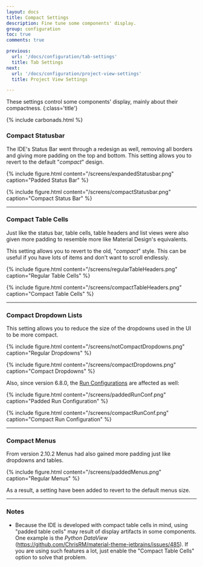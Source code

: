 ```yaml
---
layout: docs
title: Compact Settings
description: Fine tune some components' display.
group: configuration
toc: true
comments: true

previous:
  url: '/docs/configuration/tab-settings'
  title: Tab Settings
next:
  url: '/docs/configuration/project-view-settings'
  title: Project View Settings

---
```


These settings control some components' display, mainly about their compactness.
{:class='title'}

{% include carbonads.html %}

### Compact Statusbar

The IDE's Status Bar went through a redesign as well, removing all borders and giving more padding on the top and bottom. This setting allows you to revert to the default "_compact_" design.


{% include figure.html content="/screens/expandedStatusbar.png" caption="Padded Status Bar" %}

{% include figure.html content="/screens/compactStatusbar.png" caption="Compact Status Bar" %}

----
### Compact Table Cells

Just like the status bar, table cells, table headers and list views were also given more padding to resemble more like
Material Design's equivalents.

This setting allows you to revert to the old, "_compact_" style. This can be useful if you have lots of items and don't
want to scroll endlessly.

{% include figure.html content="/screens/regularTableHeaders.png" caption="Regular Table Cells" %}

{% include figure.html content="/screens/compactTableHeaders.png" caption="Compact Table Cells" %}

----
### Compact Dropdown Lists

This setting allows you to reduce the size of the dropdowns used in the UI to be more compact.

{% include figure.html content="/screens/notCompactDropdowns.png" caption="Regular Dropdowns" %}

{% include figure.html content="/screens/compactDropdowns.png" caption="Compact Dropdowns" %}

Also, since version 6.8.0, the [Run Configurations](https://www.jetbrains.com/help/idea/run-debug-configuration.html) are affected as well:

{% include figure.html content="/screens/paddedRunConf.png" caption="Padded Run Configuration" %}

{% include figure.html content="/screens/compactRunConf.png" caption="Compact Run Configuration" %}


----
### Compact Menus

From version 2.10.2 Menus had also gained more padding just like dropdowns and tables.

{% include figure.html content="/screens/paddedMenus.png" caption="Regular Menus" %}

As a result, a setting have been added to revert to the default menus size.

----
### Notes

- Because the IDE is developed with compact table cells in mind, using "padded table cells" may result of display
  artifacts in some components. One example is the *Python DataView*
  (<https://github.com/ChrisRM/material-theme-jetbrains/issues/485>). If you are using such features a lot, just enable
  the "Compact Table Cells" option to solve that problem.

